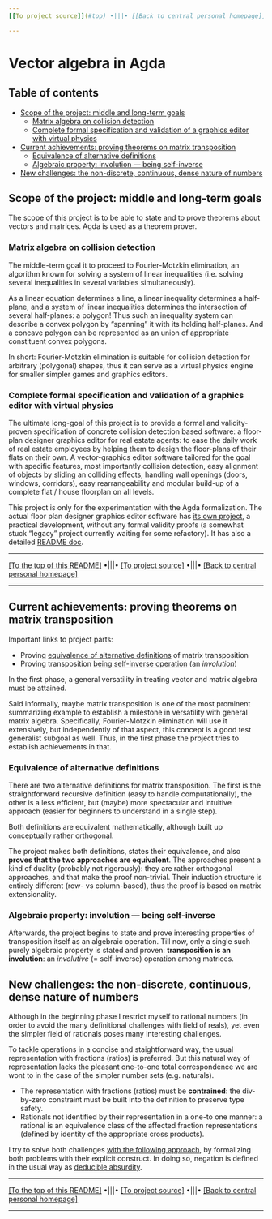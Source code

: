 ```yaml
---
[[To project source]](#top) •|||• [[Back to central personal homepage]](https://alignalghii.github.io)

---
```


# Vector algebra in Agda

## Table of contents

- [Scope of the project: middle and long-term goals](#scope-of-the-project-middle-and-long-term-goals)
    - [Matrix algebra on collision detection](#matrix-algebra-on-collision-detection)
    - [Complete formal specification and validation of a graphics editor with virtual physics](#complete-formal-specification-and-validation-of-a-graphics-editor-with-virtual-physics)
- [Current achievements: proving theorems on matrix transposition](#current-achievements-proving-theorems-on-matrix-transposition)
    - [Equivalence of alternative definitions](#equivalence-of-alternative-definitions)
    - [Algebraic property: involution — being self-inverse](#algebraic-property-involution--being-self-inverse)
- [New challenges: the non-discrete, continuous, dense nature of numbers](#new-challenges-the-non-discrete-continuous-dense-nature-of-numbers)

## Scope of the project: middle and long-term goals

The scope of this project is to be able to state and to prove theorems about vectors and matrices. Agda is used as a theorem prover.

### Matrix algebra on collision detection

The middle-term goal it to proceed to Fourier-Motzkin elimination, an algorithm known for solving a system of linear inequalities (i.e. solving several inequalities in several variables simultaneously).

As a linear equation determines a line, a linear inequality determines a half-plane, and a system of linear inequalities determines the intersection of several half-planes: a polygon! Thus such an inequality system can describe a convex polygon by “spanning” it with its holding half-planes. And a concave polygon can be represented as an union of appropriate constituent convex polygons.

In short: Fourier-Motzkin elimination is suitable for collision detection for arbitrary (polygonal) shapes, thus it can serve as a virtual physics engine for smaller simpler games and graphics editors.

### Complete formal specification and validation of a graphics editor with virtual physics

The ultimate long-goal of this project is to provide a formal and validity-proven specification of concrete collision detection based software: a floor-plan designer graphics editor for real estate agents: to ease the daily work of real estate employees by helping them to design the floor-plans of their flats on their own. A vector-graphics editor software tailored for the goal with specific features, most importantly collision detection, easy alignment of objects by sliding an colliding effects, handling wall openings (doors, windows, corridors), easy rearrangeability and modular build-up of a complete flat / house floorplan on all levels.

This project is only for the experimentation with the Agda formalization. The actual floor plan designer graphics editor software has [its own project](https://github.com/alignalghii/loosely-coupled-figure-editor), a practical development, without any formal validity proofs (a somewhat stuck “legacy” project currently waiting for some refactory). It has also a detailed [README doc](https://github.com/alignalghii/loosely-coupled-figure-editor#readme).

---
[[To the top of this README]](#readme) •|||• [[To project source]](#top) •|||• [[Back to central personal homepage]](https://alignalghii.github.io)

---

## Current achievements: proving theorems on matrix transposition

Important links to project parts:

- Proving [equivalence of alternative definitions](https://github.com/alignalghii/vector-algebra-in-Agda/blob/main/Vec/Matrix/TranspositionAlternative.agda#L36) of matrix transposition
- Proving transposition [being self-inverse operation](https://github.com/alignalghii/vector-algebra-in-Agda/blob/main/Vec/Matrix/Transposition.agda#L50) (an *involution*)


In the first phase, a general versatility in treating vector and matrix algebra must be attained.

Said informally, maybe matrix transposition is one of the most prominent summarizing example to establish a milestone in versatility with general matrix algebra. Specifically, Fourier-Motzkin elimination will use it extensively, but independently of that aspect, this concept is a good test generalist subgoal as well. Thus, in the first phase the project tries to establish achievements in that.

### Equivalence of alternative definitions

There are two alternative definitions for matrix transposition. The first is the straightforward recursive definition (easy to handle computationally), the other is a less efficient, but (maybe) more spectacular and intuitive approach (easier for beginners to understand in a single step).

Both definitions are equivalent mathematically, although built up conceptually rather orthogonal.

The project makes both definitions, states their equivalence, and also **proves that the two approaches are equivalent**. The approaches present a kind of duality (probably not rigorously): they are rather orthogonal approaches, and that make the proof non-trivial. Their induction structure is entirely different (row- vs column-based), thus the proof is based on matrix extensionality.

### Algebraic property: involution — being self-inverse

Afterwards, the project begins to state and prove interesting properties of transposition itself as an algebraic operation. Till now, only a single such purely algebraic property is stated and proven: **transposition is an involution**: an *involutive* (= self-inverse) operation among matrices.

## New challenges: the non-discrete, continuous, dense nature of numbers

Although in the beginning phase I restrict myself to rational numbers (in order to avoid the many definitional challenges with field of reals), yet even the simpler field of rationals poses many interesting challenges.

To tackle operations in a concise and staightforward way, the usual representation with fractions (ratios) is preferred. But this natural way of representation lacks the pleasant one-to-one  total correspondence we are wont to in the case of the simpler number sets (e.g. naturals).

- The representation with fractions (ratios) must be **contrained**: the div-by-zero constraint must be built into the definition to preserve type safety.
- Rationals not identified by their representation in a one-to one manner: a rational is an equivalence class of the affected fraction representations (defined by identity of the appropriate cross products).

I try to solve both challenges [with the following approach](https://github.com/alignalghii/vector-algebra-in-Agda/blob/main/Rational/Base.agda), by formalizing both problems with their explicit construct. In doing so, negation is defined in the usual way as [deducible absurdity](https://github.com/alignalghii/vector-algebra-in-Agda/blob/main/Logic/Absurd.agda).

---
[[To the top of this README]](#readme) •|||• [[To project source]](#top) •|||• [[Back to central personal homepage]](https://alignalghii.github.io)

---
